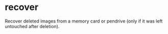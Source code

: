 # recover
Recover deleted images from a memory card or pendrive (only if it was left untouched after deletion).
